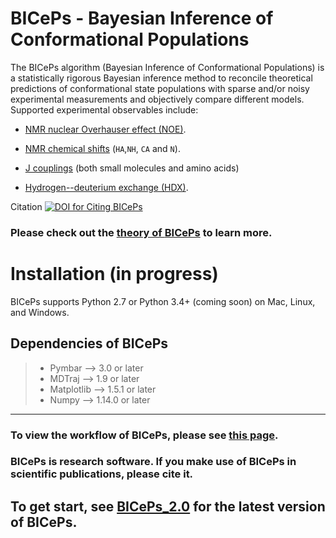 BICePs - Bayesian Inference of Conformational Populations
=========================================================

The BICePs algorithm (Bayesian Inference of Conformational Populations)
is a statistically rigorous Bayesian inference method to reconcile
theoretical predictions of conformational state populations with sparse
and/or noisy experimental measurements and objectively compare different
models. Supported experimental observables include: 

- [NMR nuclear Overhauser effect (NOE)](https://en.wikipedia.org/wiki/Nuclear_Overhauser_effect). 

- [NMR chemical shifts](https://en.wikipedia.org/wiki/Chemical_shift) (`HA`,`NH`, `CA` and `N`). 

- [J couplings](https://en.wikipedia.org/wiki/J-coupling) (both small molecules and amino acids) 

- [Hydrogen--deuterium exchange (HDX)](https://en.wikipedia.org/wiki/Hydrogen–deuterium_exchange).

Citation [![DOI for Citing BICePs](https://img.shields.io/badge/DOI-10.1021.acs.jpcb.7b11871-green.svg)](http://doi.org/10.1021/acs.jpcb.7b11871)


### Please check out the [theory of **BICePs**](./BICePs_2.0/markdown/Theory.ipynb) to learn more.

Installation (in progress)
==========================

<!--
We recommend that you install `BICePs` with `conda`. :

```bash
    $ conda install -c conda-forge BICePs
```

You can install also `BICePs` with `pip`, if you prefer. :

```bash
    $ pip install BICePs
```
-->
<!--
Conda is a cross-platform package manager built especially for
scientific python. It will install `BICePs` along with all dependencies
from a pre-compiled binary. If you don\'t have Python or the `conda`
package manager, we recommend starting with the [Anaconda Scientific
Python distribution \<https://store.continuum.io/cshop/anaconda/\>](),
which comes pre-packaged with many of the core scientific python
packages that BICePs uses (see below), or with the [Miniconda Python
distribution](http://conda.pydata.org/miniconda.html), which is a
bare-bones Python installation.
-->

BICePs supports Python 2.7 or Python 3.4+ (coming soon) on Mac, Linux,
and Windows.


Dependencies of BICePs
----------------------

> -   Pymbar \--\> 3.0 or later
> -   MDTraj \--\> 1.9 or later
> -   Matplotlib \--\> 1.5.1 or later
> -   Numpy \--\> 1.14.0 or later

-------------------------------------------


### To view the workflow of BICePs, please see [this page](./BICePs_2.0/markdown/workflow.md).

### BICePs is research software. If you make use of BICePs in scientific publications, please cite it.

## To get start, see [BICePs_2.0](https://github.com/vvoelz/biceps/tree/master/BICePs_2.0) for the latest version of BICePs.



